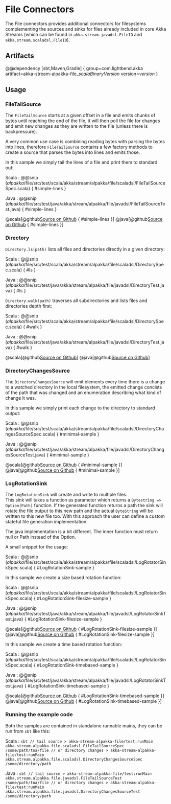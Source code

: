 # File Connectors

The File connectors provides additional connectors for filesystems complementing
the sources and sinks for files already included in core Akka Streams
(which can be found in `akka.stream.javadsl.FileIO` and `akka.stream.scaladsl.FileIO`).

## Artifacts

@@dependency [sbt,Maven,Gradle] {
  group=com.lightbend.akka
  artifact=akka-stream-alpakka-file_$scalaBinaryVersion$
  version=$version$
}

## Usage

### FileTailSource

The `FileTailSource` starts at a given offset in a file and emits chunks of bytes until reaching
the end of the file, it will then poll the file for changes and emit new changes as they are written
 to the file (unless there is backpressure).

A very common use case is combining reading bytes with parsing the bytes into lines, therefore
`FileTailSource` contains a few factory methods to create a source that parses the bytes into
lines and emits those.

In this sample we simply tail the lines of a file and print them to standard out:

Scala
: @@snip ($alpakka$/file/src/test/scala/akka/stream/alpakka/file/scaladsl/FileTailSourceSpec.scala) { #simple-lines }

Java
: @@snip ($alpakka$/file/src/test/java/akka/stream/alpakka/file/javadsl/FileTailSourceTest.java) { #simple-lines }

@scala[@github[Source on Github](/file/src/test/scala/akka/stream/alpakka/file/scaladsl/FileTailSourceSpec.scala) { #simple-lines }]
@java[@github[Source on Github](/file/src/test/java/akka/stream/alpakka/file/javadsl/FileTailSourceTest.java) { #simple-lines }]


### Directory

`Directory.ls(path)` lists all files and directories
directly in a given directory:

Scala
: @@snip ($alpakka$/file/src/test/scala/akka/stream/alpakka/file/scaladsl/DirectorySpec.scala) { #ls }

Java
: @@snip ($alpakka$/file/src/test/java/akka/stream/alpakka/file/javadsl/DirectoryTest.java) { #ls }

`Directory.walk(path)` traverses all subdirectories and lists
files and directories depth first:

Scala
: @@snip ($alpakka$/file/src/test/scala/akka/stream/alpakka/file/scaladsl/DirectorySpec.scala) { #walk }

Java
: @@snip ($alpakka$/file/src/test/java/akka/stream/alpakka/file/javadsl/DirectoryTest.java) { #walk }

@scala[@github[Source on Github](/file/src/test/scala/akka/stream/alpakka/file/scaladsl/DirectorySpec.scala)]
@java[@github[Source on Github](/file/src/test/java/akka/stream/alpakka/file/javadsl/DirectoryTest.java)]


### DirectoryChangesSource

The `DirectoryChangesSource` will emit elements every time there is a change to a watched directory
in the local filesystem, the emitted change concists of the path that was changed and an enumeration
describing what kind of change it was.

In this sample we simply print each change to the directory to standard output:

Scala
: @@snip ($alpakka$/file/src/test/scala/akka/stream/alpakka/file/scaladsl/DirectoryChangesSourceSpec.scala) { #minimal-sample }

Java
: @@snip ($alpakka$/file/src/test/java/akka/stream/alpakka/file/javadsl/DirectoryChangesSourceTest.java) { #minimal-sample }

@scala[@github[Source on Github](/file/src/test/scala/akka/stream/alpakka/file/scaladsl/DirectoryChangesSourceSpec.scala) { #minimal-sample }]
@java[@github[Source on Github](/file/src/test/java/akka/stream/alpakka/file/javadsl/DirectoryChangesSourceTest.java) { #minimal-sample }]


### LogRotationSink

The `LogRotationSink` will create and write to multiple files.  
This sink will takes a function as parameter which returns a
 `Bytestring => Option[Path]` function. If the generated function returns a path
 the sink will rotate the file output to this new path and the actual `ByteString` will be
  written to this new file too.
 With this approach the user can define a custom stateful file generation implementation.

The java implementation is a bit different. The inner function must return null or Path instead of the Option.

A small snippet for the usage:

Scala
: @@snip ($alpakka$/file/src/test/scala/akka/stream/alpakka/file/scaladsl/LogRotatorSinkSpec.scala) { #LogRotationSink-sample }

In this sample we create a size based rotation function:

Scala
: @@snip ($alpakka$/file/src/test/scala/akka/stream/alpakka/file/scaladsl/LogRotatorSinkSpec.scala) { #LogRotationSink-filesize-sample }

Java
: @@snip ($alpakka$/file/src/test/java/akka/stream/alpakka/file/javadsl/LogRotatorSinkTest.java) { #LogRotationSink-filesize-sample }

@scala[@github[Source on Github](/file/src/test/scala/akka/stream/alpakka/file/scaladsl/LogRotatorSinkSpec.scala) { #LogRotationSink-filesize-sample }]
@java[@github[Source on Github](/file/src/test/java/akka/stream/alpakka/file/javadsl/LogRotatorSinkTest.java) { #LogRotationSink-filesize-sample }]


In this sample we create a time based rotation function:

Scala
: @@snip ($alpakka$/file/src/test/scala/akka/stream/alpakka/file/scaladsl/LogRotatorSinkSpec.scala) { #LogRotationSink-timebased-sample }

Java
: @@snip ($alpakka$/file/src/test/java/akka/stream/alpakka/file/javadsl/LogRotatorSinkTest.java) { #LogRotationSink-timebased-sample }

@scala[@github[Source on Github](/file/src/test/scala/akka/stream/alpakka/file/scaladsl/LogRotatorSinkSpec.scala) { #LogRotationSink-timebased-sample }]
@java[@github[Source on Github](/file/src/test/java/akka/stream/alpakka/file/javadsl/LogRotatorSinkTest.java) { #LogRotationSink-timebased-sample }]


### Running the example code

Both the samples are contained in standalone runnable mains, they can be run
 from `sbt` like this:

Scala
:   ```
    sbt
    // tail source
    > akka-stream-alpakka-file/test:runMain akka.stream.alpakka.file.scaladsl.FileTailSourceSpec /some/path/toa/file
    // or directory changes
    > akka-stream-alpakka-file/test:runMain akka.stream.alpakka.file.scaladsl.DirectoryChangesSourceSpec /some/directory/path
    ```

Java
:   ```
    sbt
    // tail source
    > akka-stream-alpakka-file/test:runMain akka.stream.alpakka.file.javadsl.FileTailSourceTest /some/path/toa/file
    // or directory changes
    > akka-stream-alpakka-file/test:runMain akka.stream.alpakka.file.javadsl.DirectoryChangesSourceTest /some/directory/path
    ```
